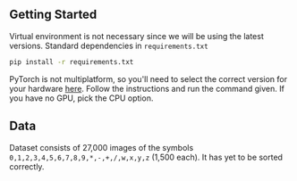 ## Getting Started
Virtual environment is not necessary since we will be using the latest versions.
Standard dependencies in `requirements.txt`
```sh
pip install -r requirements.txt
```

PyTorch is not multiplatform, so you'll need to select the correct version for your hardware [here](https://pytorch.org/get-started/locally/). Follow the instructions and run the command given. If you have no GPU, pick the CPU option.
## Data
Dataset consists of 27,000 images of the symbols `0,1,2,3,4,5,6,7,8,9,*,-,+,/,w,x,y,z` (1,500 each).
It has yet to be sorted correctly.
